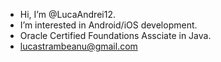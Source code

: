 - Hi, I’m @LucaAndrei12.
- I’m interested in Android/iOS development.
- Oracle Certified Foundations Assciate in Java.
- lucastrambeanu@gmail.com

